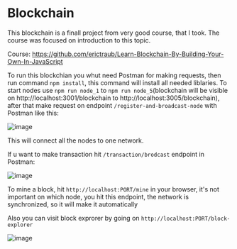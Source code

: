 # Blockchain

This blockchain is a finall project from very good course, that I took.
The course was focused on introduction to this topic.

Course: https://github.com/erictraub/Learn-Blockchain-By-Building-Your-Own-In-JavaScript

To run this blockchian you whut need Postman for making requests, then run command `npm install`, this command will install all needed liblaries.
To start nodes use `npm run node_1` to `npm run node_5`(blockchain will be visible on http://localhost:3001/blockchain to http://localhost:3005/blockchain), after that make request on endpoint `/register-and-broadcast-node` with Postman like this:

![image](https://user-images.githubusercontent.com/43587802/109873332-e3cbdd00-7c6d-11eb-984d-643dd2f5f944.png)

This will connect all the nodes to one network.

If u want to make transaction hit `/transaction/brodcast` endpoint in Postman:

![image](https://user-images.githubusercontent.com/43587802/109873837-9ef47600-7c6e-11eb-9b70-73ad10a98995.png)

To mine a block, hit `http://localhost:PORT/mine` in your browser, it's not important on which node, you hit this endpoint, the network is synchronized, so it will make it automatically

Also you can visit block exprorer by going on `http://localhost:PORT/block-explorer`

![image](https://user-images.githubusercontent.com/43587802/109876138-af5a2000-7c71-11eb-8ca0-7a99f0ee38a1.png)

